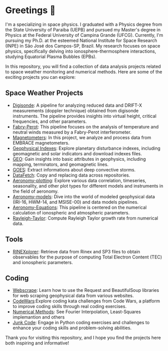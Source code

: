 
# Greetings :ghost:
I'm a specializing in space physics. I graduated with a Physics degree from the State University of Paraiba (UEPB) and pursued my Master's degree in Physics at the Federal University of Campina Grande (UFCG). Currently, I'm pursuing my Ph.D. at the esteemed National Institute for Space Research (INPE) in São José dos Campos-SP, Brazil. My research focuses on space physics, specifically delving into ionosphere-thermosphere interactions, studying Equatorial Plasma Bubbles (EPBs).

In this repository, you will find a collection of data analysis projects related to space weather monitoring and numerical methods. Here are some of the exciting projects you can explore:

## Space Weather Projects

- [Digisonde](https://github.com/LuizFillip/Digisonde): A pipeline for analyzing reduced data and DRIFT-X measurements (doppler technique) obtained from digisonde instruments. The pipeline provides insights into virtual height, critical frequencies, and other parameters.
- [Fabry-Perot](https://github.com/LuizFillip/Fabry-Perot): This pipeline focuses on the analysis of temperature and neutral winds measured by a Fabry-Perot interferometer.
- [Magnetometers](https://github.com/LuizFillip/Magnetometers): In this project, we analyze and process data from EMBRACE magnetometers.
- [Geophysical Indexes](https://github.com/LuizFillip/PlanetaryIndices): Explore planetary disturbance indexes, including geomagnetic and solar indicators and download indexes files.
- [GEO](https://github.com/LuizFillip/GEO): Gain insights into basic attributes in geophysics, including mapping, terminators, and geomagnetic lines.
- [GOES](https://github.com/LuizFillip/GOES): Extract informations about deep convective storms.
- [DataFetch](https://github.com/LuizFillip/DataFetch): Copy and replacing data across repositories.
- [Aeronomy-plotting](https://github.com/LuizFillip/Aeronomy-plots): Explore various data correlation, timeseries, seasonality, and other plot types for different models and instruments in the field of aeronomy.
- [Aeronomy-models](https://github.com/LuizFillip/Aeronomy-models): Dive into the world of modeled geophysical data (IRI-16, HWM-14, and MSISE-00) and data models pipelines.
- [Aeronomy-Equations](https://github.com/LuizFillip/Ionosphere): This pipeline is centered on the numerical calculation of ionospheric and atmospheric parameters.
- [Rayleigh-Taylor](https://github.com/LuizFillip/Rayleigh-Taylor): Compute Rayleigh Taylor growth rate from numerical data.
## Tools

- [RINEXplorer](https://github.com/LuizFillip/RINEXplorer): Retrieve data from Rinex and SP3 files to obtain observables for the purpose of computing Total Electron Content (TEC) and ionospheric parameters.

## Coding 
 - [Webscrape](https://github.com/LuizFillip/Webscrape): Learn how to use the Request and BeautifulSoup libraries for web scraping geophysical data from various websites.
 - [CodeWars](https://github.com/LuizFillip/CodeWars):Explore coding kata challenges from Code Wars, a platform to improve coding skills through real coding exercises.
 - [Numerical Methods](https://github.com/LuizFillip/NumericalMethods): See  Fourier Interpolation, Least-Squares implemantion and others
 - [Junk Code](https://github.com/LuizFillip/JunkCode): Engage in Python coding exercises and challenges to enhance your coding skills and problem-solving abilities.

Thank you for visiting this repository, and I hope you find the projects here both inspiring and informative!


